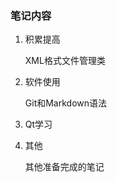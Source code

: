### 笔记内容

1. 积累提高

   XML格式文件管理类

   

2. 软件使用

   Git和Markdown语法

3. Qt学习

   

4. 其他

   其他准备完成的笔记

